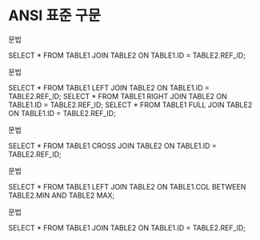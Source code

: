 # ANSI 표준 구문

<show-structure for="procedure"/>

<procedure title="JOIN" id="standard">
<step>
<p>문법</p>
<code-block lang="sql">
SELECT * FROM TABLE1 JOIN TABLE2 ON TABLE1.ID = TABLE2.REF_ID;
</code-block>
</step>
<code-block lang="sql" src="/Language/dbms/sql/orcale_join.sql" include-lines="27-34" />
<code-block lang="sql" src="/Language/dbms/sql/orcale_join.sql" include-lines="36-42" />
<code-block lang="sql" src="/Language/dbms/sql/orcale_join.sql" include-lines="44-50" />
</procedure>


<procedure title="OUTER JOIN" id="outer_join">
<step>
<p>문법</p>
<code-block lang="sql">
SELECT * FROM TABLE1 LEFT JOIN TABLE2 ON TABLE1.ID = TABLE2.REF_ID;
SELECT * FROM TABLE1 RIGHT JOIN TABLE2 ON TABLE1.ID = TABLE2.REF_ID;
SELECT * FROM TABLE1 FULL JOIN TABLE2 ON TABLE1.ID = TABLE2.REF_ID;
</code-block>
</step>
<code-block lang="sql" src="/Language/dbms/sql/orcale_join.sql" include-lines="95-99" />
<code-block lang="sql" src="/Language/dbms/sql/orcale_join.sql" include-lines="111-114" />
<code-block lang="sql" src="/Language/dbms/sql/orcale_join.sql" include-lines="121-124" />
</procedure>

<procedure title="CROSS JOIN" id="cross_join">
<step>
<p>문법</p>
<code-block lang="sql">
SELECT * FROM TABLE1 CROSS JOIN TABLE2 ON TABLE1.ID = TABLE2.REF_ID;
</code-block>
</step>
<code-block lang="sql" src="/Language/dbms/sql/orcale_join.sql" include-lines="129-132" />
</procedure>

<procedure title="NON EQUAL JOIN" id="non_eqaul_join">
<step>
<p>문법</p>
<code-block lang="sql">
SELECT * FROM TABLE1 LEFT JOIN TABLE2 ON TABLE1.COL BETWEEN TABLE2.MIN AND TABLE2 MAX;
</code-block>
</step>
<code-block lang="sql" src="/Language/dbms/sql/orcale_join.sql" include-lines="147-152" />
</procedure>

<procedure title="SELFT JOIN" id="selft_join">
<step>
<p>문법</p>
<code-block lang="sql">
SELECT * FROM TABLE1 JOIN TABLE2 ON TABLE1.ID = TABLE2.REF_ID;
</code-block>
</step>
<code-block lang="sql" src="/Language/dbms/sql/orcale_join.sql" include-lines="168-174" />
</procedure>